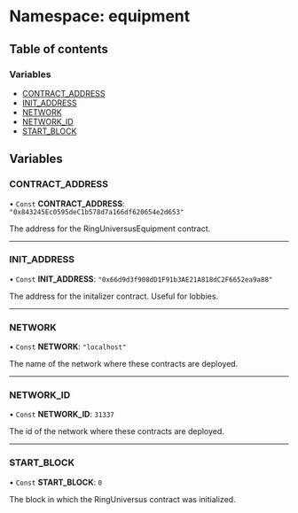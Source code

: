 # Namespace: equipment

## Table of contents

### Variables

- [CONTRACT_ADDRESS](equipment.md#contract_address)
- [INIT_ADDRESS](equipment.md#init_address)
- [NETWORK](equipment.md#network)
- [NETWORK_ID](equipment.md#network_id)
- [START_BLOCK](equipment.md#start_block)

## Variables

### CONTRACT_ADDRESS

• `Const` **CONTRACT_ADDRESS**: `"0x843245Ec0595deC1b578d7a166df620654e2d653"`

The address for the RingUniversusEquipment contract.

---

### INIT_ADDRESS

• `Const` **INIT_ADDRESS**: `"0x66d9d3f908dD1F91b3AE21A818dC2F6652ea9a88"`

The address for the initalizer contract. Useful for lobbies.

---

### NETWORK

• `Const` **NETWORK**: `"localhost"`

The name of the network where these contracts are deployed.

---

### NETWORK_ID

• `Const` **NETWORK_ID**: `31337`

The id of the network where these contracts are deployed.

---

### START_BLOCK

• `Const` **START_BLOCK**: `0`

The block in which the RingUniversus contract was initialized.
